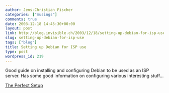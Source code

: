 ```yaml
---
author: Jens-Christian Fischer
categories: ["musings"]
comments: true
date: 2003-12-18 14:45:30+00:00
layout: post
link: http://blog.invisible.ch/2003/12/18/setting-up-debian-for-isp-use/
slug: setting-up-debian-for-isp-use
tags: ["blog"]
title: Setting up Debian for ISP use
type: post
wordpress_id: 219
---
```


Good guide on installing and configuring Debian to be used as an ISP server. Has some good information on configuring various interesting stuff...

[The Perfect Setup](http://www.projektfarm.com/en/support/debian_setup/index.html)
